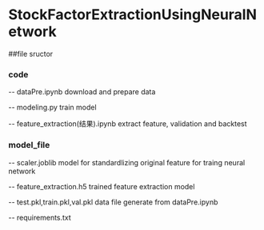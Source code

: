 # StockFactorExtractionUsingNeuralNetwork

##file sructor

### code

  -- dataPre.ipynb                   download and prepare data
  
  -- modeling.py                     train model
  
  -- feature_extraction(结果).ipynb  extract feature, validation and backtest
  
### model_file

  -- scaler.joblib                   model for standardlizing original feature for traing neural network
  
  -- feature_extraction.h5           trained feature extraction model
  
  -- test.pkl,train.pkl,val.pkl      data file generate from dataPre.ipynb
  
  -- requirements.txt
